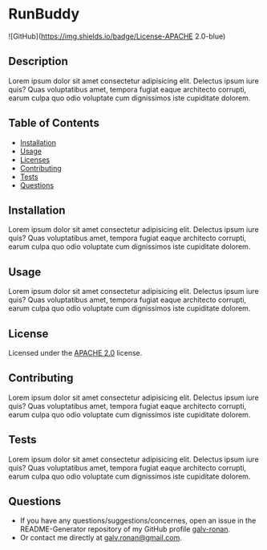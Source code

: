 # RunBuddy

![GitHub](https://img.shields.io/badge/License-APACHE 2.0-blue)

## Description

Lorem ipsum dolor sit amet consectetur adipisicing elit. Delectus ipsum iure quis? Quas voluptatibus amet, tempora fugiat eaque architecto corrupti, earum culpa quo odio voluptate cum dignissimos iste cupiditate dolorem.

## Table of Contents

* [Installation](#installation)
* [Usage](#usage)
* [Licenses](#license)
* [Contributing](#contributing)
* [Tests](#tests)
* [Questions](#questions)

## Installation

Lorem ipsum dolor sit amet consectetur adipisicing elit. Delectus ipsum iure quis? Quas voluptatibus amet, tempora fugiat eaque architecto corrupti, earum culpa quo odio voluptate cum dignissimos iste cupiditate dolorem.

## Usage

Lorem ipsum dolor sit amet consectetur adipisicing elit. Delectus ipsum iure quis? Quas voluptatibus amet, tempora fugiat eaque architecto corrupti, earum culpa quo odio voluptate cum dignissimos iste cupiditate dolorem.

## License

Licensed under the [APACHE 2.0](./license.txt) license.

## Contributing

Lorem ipsum dolor sit amet consectetur adipisicing elit. Delectus ipsum iure quis? Quas voluptatibus amet, tempora fugiat eaque architecto corrupti, earum culpa quo odio voluptate cum dignissimos iste cupiditate dolorem.

## Tests

Lorem ipsum dolor sit amet consectetur adipisicing elit. Delectus ipsum iure quis? Quas voluptatibus amet, tempora fugiat eaque architecto corrupti, earum culpa quo odio voluptate cum dignissimos iste cupiditate dolorem.

## Questions

* If you have any questions/suggestions/concernes, open an issue in the README-Generator repository of my GitHub profile [galv-ronan](https://github.com/galv-ronan).
* Or contact me directly at galv.ronan@gmail.com.
